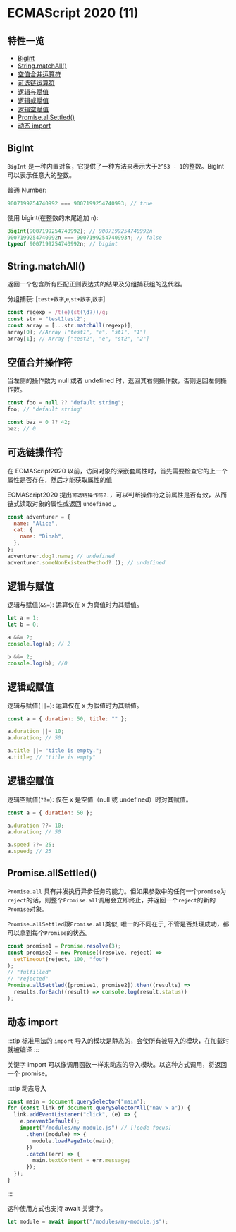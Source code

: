 # ECMAScript 2020 (11)

## 特性一览

- [BigInt](#bigint)
- [String.matchAll()](#string-matchall)
- [空值合并运算符](#空值合并运算符)
- [可选链运算符](#可选链运算符)
- [逻辑与赋值](#逻辑与赋值)
- [逻辑或赋值](#逻辑或赋值)
- [逻辑空赋值](#逻辑空赋值)
- [Promise.allSettled()](#promise-allsettled)
- [动态 import](#动态-import)

## BigInt

`BigInt` 是一种内置对象，它提供了一种方法来表示大于`2^53 - 1`的整数。BigInt 可以表示任意大的整数。

普通 Number:

```js
9007199254740992 === 9007199254740993; // true
```

使用 bigint(在整数的末尾追加 `n`):

```js
BigInt(9007199254740992); // 9007199254740992n
9007199254740992n === 9007199254740993n; // false
typeof 9007199254740992n; // bigint
```

## String.matchAll()

返回一个包含所有匹配正则表达式的结果及分组捕获组的迭代器。

分组捕获: [`test+数字`,`e`,`st+数字`,`数字`]

```js
const regexp = /t(e)(st(\d?))/g;
const str = "test1test2";
const array = [...str.matchAll(regexp)];
array[0]; //Array ["test1", "e", "st1", "1"]
array[1]; // Array ["test2", "e", "st2", "2"]
```

## 空值合并操作符

当左侧的操作数为 null 或者 undefined 时，返回其右侧操作数，否则返回左侧操作数。

```js
const foo = null ?? "default string";
foo; // "default string"

const baz = 0 ?? 42;
baz; // 0
```

## 可选链操作符

在 ECMAScript2020 以前，访问对象的深嵌套属性时，首先需要检查它的上一个属性是否存在，然后才能获取属性的值

ECMAScript2020 提出`可选链操作符?.`，可以判断操作符之前属性是否有效，从而链式读取对象的属性或返回 `undefined` 。

```js
const adventurer = {
  name: "Alice",
  cat: {
    name: "Dinah",
  },
};
adventurer.dog?.name; // undefined
adventurer.someNonExistentMethod?.(); // undefined
```

## 逻辑与赋值

逻辑与赋值(`&&=`): 运算仅在 x 为真值时为其赋值。

```js
let a = 1;
let b = 0;

a &&= 2;
console.log(a); // 2

b &&= 2;
console.log(b); //0
```

## 逻辑或赋值

逻辑与赋值(`||=`): 运算仅在 x 为假值时为其赋值。

```js
const a = { duration: 50, title: "" };

a.duration ||= 10;
a.duration; // 50

a.title ||= "title is empty.";
a.title; // "title is empty"
```

## 逻辑空赋值

逻辑空赋值(`??=`): 仅在 x 是空值（null 或 undefined）时对其赋值。

```js
const a = { duration: 50 };

a.duration ??= 10;
a.duration; // 50

a.speed ??= 25;
a.speed; // 25
```

## Promise.allSettled()

`Promise.all` 具有并发执行异步任务的能力。但如果参数中的任何一个`promise`为`reject`的话，则整个`Promise.all`调用会立即终止，并返回一个`reject`的新的 `Promise`对象。

`Promise.allSettled`跟`Promise.all`类似, 唯一的不同在于, 不管是否处理成功，都可以拿到每个`Promise`的状态。

```js
const promise1 = Promise.resolve(3);
const promise2 = new Promise((resolve, reject) =>
  setTimeout(reject, 100, "foo")
);
// "fulfilled"
// "rejected"
Promise.allSettled([promise1, promise2]).then((results) =>
  results.forEach((result) => console.log(result.status))
);
```

## 动态 import

:::tip 标准用法的 `import` 导入的模块是静态的，会使所有被导入的模块，在加载时就被编译
:::

关键字 import 可以像调用函数一样来动态的导入模块。以这种方式调用，将返回一个 promise。

:::tip 动态导入

```js
const main = document.querySelector("main");
for (const link of document.querySelectorAll("nav > a")) {
  link.addEventListener("click", (e) => {
    e.preventDefault();
    import("/modules/my-module.js") // [!code focus]
      .then((module) => {
        module.loadPageInto(main);
      })
      .catch((err) => {
        main.textContent = err.message;
      });
  });
}
```

:::

这种使用方式也支持 await 关键字。

```js
let module = await import("/modules/my-module.js");
```
